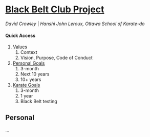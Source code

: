 <link rel="stylesheet" href="bbc-style.css">

<div id="title" class="page-title" markdown='1'>

# [Black Belt Club Project](landing.md)

_David Crowley_ \| _Hanshi John Leroux, Ottawa School of Karate-do_

</div>

<div class="tile-box">

<div id="menu" class="bbc-menu" markdown=1>

#### Quick Access

1. [Values](values.md)
   1. Context
   2. Vision, Purpose, Code of Conduct
2. [Personal Goals](personal.md)
   1. 3-month
   2. Next 10 years
   3. 10+ years
3. [Karate Goals](karate.md)
   1. 3-month
   2. 1 year
   3. Black Belt testing

</div>

<div id="content" class="bbc-content" markdown=1>

## Personal

...


</div>

</div>